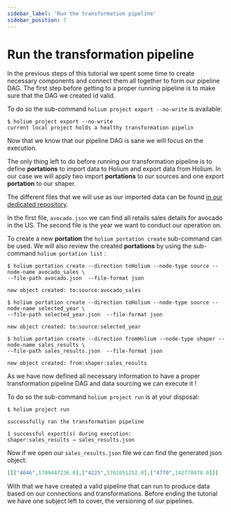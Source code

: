 ```yaml
---
sidebar_label: 'Run the transformation pipeline'
sidebar_position: 7
---
```


# Run the transformation pipeline

In the previous steps of this tutorial we spent some time to create necessary components and connect
them all together to form our pipeline DAG. The first step before getting to a proper running pipeline
is to make sure that the DAG we created id valid.

To do so the sub-command `holium project export --no-write` is available:
```shell
$ holium project export --no-write
current local project holds a healthy transformation pipelin
```

Now that we know that our pipeline DAG is sane we will focus on the execution.

The only thing left to do before running our transformation pipeline is to define **portations** to
import data to Holium and export data from Holium. In our case we will apply two import **portations**
to our sources and one export **portation** to our shaper.

The different files that we will use as our imported data can be found [in our dedicated repository](https://github.com/polyphene/getting-started/tree/main/assets/wasm).

In the first file, `avocado.json` we can find all retails sales details for avocado in the US. The second
file is the year we want to conduct our operation on.

To create a new **portation** the `holium portation create` sub-command can be used. We will also review
the created **portations** by using the sub-command `holium portation list` :
```shell
$ holium portation create --direction toHolium --node-type source --node-name avocado_sales \
--file-path avocado.json  --file-format json

new object created: to:source:avocado_sales

$ holium portation create --direction toHolium --node-type source --node-name selected_year \
--file-path selected_year.json  --file-format json

new object created: to:source:selected_year

$ holium portation create --direction fromHolium --node-type shaper --node-name sales_results \
--file-path sales_results.json  --file-format json

new object created: from:shaper:sales_results
```

As we have now defined all necessary information to have a proper transformation pipeline DAG and data 
sourcing we can execute it !

To do so the sub-command `holium project run` is at your disposal:
```shell
$ holium project run

successfully ran the transformation pipeline

1 successful export(s) during execution:
shaper:sales_results → sales_results.json
```

Now if we open our `sales_results.json` file we can find the generated json object:
```json
[[["4046",1709447236.0],["4225",1761051252.0],["4770",142770478.0]]]
```

With that we have created a valid pipeline that can run to produce data based on our connections and 
transformations. Before ending the tutorial we have one subject left to cover, the versioning of
our pipelines.
